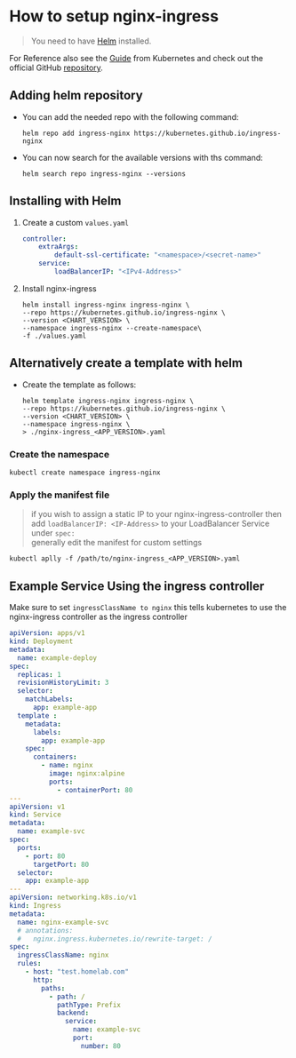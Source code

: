 # How to setup nginx-ingress
> You need to have [Helm](./helm_setup.md) installed.

For Reference also see the [Guide](https://kubernetes.github.io/ingress-nginx/deploy/) from Kubernetes and check out the official GitHub [repository](https://github.com/kubernetes/ingress-nginx).

## Adding helm repository
- You can add the needed repo with the following command:
    ```
    helm repo add ingress-nginx https://kubernetes.github.io/ingress-nginx
    ```
- You can now search for the available versions with ths command:
    ```
    helm search repo ingress-nginx --versions
    ```
    
## Installing with Helm

1. Create a custom `values.yaml`
    ```yaml
    controller:
        extraArgs:
            default-ssl-certificate: "<namespace>/<secret-name>"
        service:
            loadBalancerIP: "<IPv4-Address>"
    ```
2. Install nginx-ingress
    ```
    helm install ingress-nginx ingress-nginx \
    --repo https://kubernetes.github.io/ingress-nginx \
    --version <CHART_VERSION> \
    --namespace ingress-nginx --create-namespace\
    -f ./values.yaml
    ```


## Alternatively create a template with helm
- Create the template as follows:
    ```
    helm template ingress-nginx ingress-nginx \
    --repo https://kubernetes.github.io/ingress-nginx \
    --version <CHART_VERSION> \
    --namespace ingress-nginx \
    > ./nginx-ingress_<APP_VERSION>.yaml
    ```

### Create the namespace
```
kubectl create namespace ingress-nginx
```

### Apply the manifest file
> if you wish to assign a static IP to your nginx-ingress-controller then add `loadBalancerIP: <IP-Address>` to your LoadBalancer Service under `spec:` <br/>
> generally edit the manifest for custom settings
```
kubectl aplly -f /path/to/nginx-ingress_<APP_VERSION>.yaml
```

## Example Service Using the ingress controller
Make sure to set `ingressClassName to nginx` this tells kubernetes to use the nginx-ingress controller as the ingress controller

```yaml
apiVersion: apps/v1
kind: Deployment
metadata:
  name: example-deploy
spec:
  replicas: 1
  revisionHistoryLimit: 3
  selector:
    matchLabels:
      app: example-app
  template :
    metadata:
      labels:
        app: example-app
    spec:
      containers:
        - name: nginx
          image: nginx:alpine
          ports:
            - containerPort: 80
---
apiVersion: v1
kind: Service
metadata:
  name: example-svc
spec:
  ports:
    - port: 80
      targetPort: 80
  selector:
    app: example-app
---
apiVersion: networking.k8s.io/v1
kind: Ingress
metadata:
  name: nginx-example-svc
  # annotations:
  #   nginx.ingress.kubernetes.io/rewrite-target: /
spec:
  ingressClassName: nginx
  rules:
    - host: "test.homelab.com"
      http:
        paths:
          - path: /
            pathType: Prefix
            backend:
              service:
                name: example-svc
                port:
                  number: 80
```
